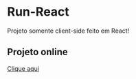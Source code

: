 # Run-React

Projeto somente client-side feito em React!

## Projeto online

[Clique aqui](https://run-react.vercel.app/#/)
